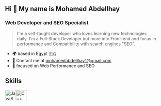 
## Hi 👋 My name is **Mohamed Abdellhay**
### Web Developer and SEO Specialist

>I'm a self-taught developer who loves learning new technologies daily. I'm a Full-Stack Developer but more into Front-end and focus in performance and Compatibility with search engines "SEO".

+ 🌍  based in Egypt :egypt:
+ 📧 Contact me at [mohamedabdellhay1@gmail.com](mailto:mohamedabdellhay1@gmail.com)
+ 🧠 focused on Web Performance and SEO

## Skills
<div style="display: flex;">
  <img src="https://raw.githubusercontent.com/danielcranney/readme-generator/main/public/icons/skills/javascript-colored.svg" width="36" alt="JavaScript">
  <img src="https://stritymo.sirv.com/github/ISO_C%2B%2B_Logo.svg" width="36" alt="C++">
</div>

<!--
**mohamedabdellhay/mohamedabdellhay** is a ✨ _special_ ✨ repository because its `README.md` (this file) appears on your GitHub profile.

Here are some ideas to get you started:

- 🔭 I’m currently working on ...
- 🌱 I’m currently learning ...
- 👯 I’m looking to collaborate on ...
- 🤔 I’m looking for help with ...
- 💬 Ask me about ...
- 📫 How to reach me: ...
- 😄 Pronouns: ...
- ⚡ Fun fact: ...
-->
